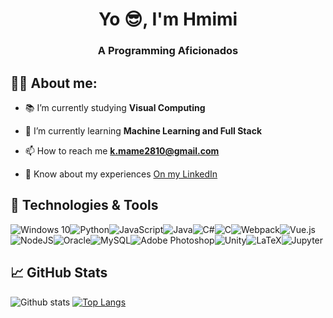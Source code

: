 <h1 align="center">Yo 😎, I'm Hmimi</h1>
<h3 align="center">A Programming Aficionados</h3>

## 👨‍🏫 About me:

- 📚 I’m currently studying **Visual Computing**

- 🌱 I’m currently learning **Machine Learning and Full Stack**

- 📫 How to reach me **k.mame2810@gmail.com**

- 📄 Know about my experiences [On my LinkedIn](https://www.linkedin.com/in/ahmed-moussaoui-581518203/)


## 🔧 Technologies & Tools
<img alt="Windows 10" src="https://img.shields.io/badge/Windows-0078D6?style=for-the-badge&logo=windows&logoColor=white" /><img alt="Python" src="https://img.shields.io/badge/python%20-%2314354C.svg?&style=for-the-badge&logo=python&logoColor=white"/><img alt="JavaScript" src="https://img.shields.io/badge/javascript%20-%23323330.svg?&style=for-the-badge&logo=javascript&logoColor=%23F7DF1E"/><img alt="Java" src="https://img.shields.io/badge/java-%23ED8B00.svg?&style=for-the-badge&logo=java&logoColor=white"/><img alt="C#" src="https://img.shields.io/badge/c%23%20-%23239120.svg?&style=for-the-badge&logo=c-sharp&logoColor=white"/><img alt="C" src="https://img.shields.io/badge/c%20-%2300599C.svg?&style=for-the-badge&logo=c&logoColor=white"/><img alt="Webpack" src="https://img.shields.io/badge/webpack%20-%238DD6F9.svg?&style=for-the-badge&logo=webpack&logoColor=black" /><img alt="Vue.js" src="https://img.shields.io/badge/vuejs%20-%2335495e.svg?&style=for-the-badge&logo=vue.js&logoColor=%234FC08D"/><img alt="NodeJS" src="https://img.shields.io/badge/node.js%20-%2343853D.svg?&style=for-the-badge&logo=node.js&logoColor=white"/><img alt="Oracle" src ="https://img.shields.io/badge/oracle%20-%23F00000.svg?&style=for-the-badge&logo=oracle&logoColor=white" /><img alt="MySQL" src="https://img.shields.io/badge/mysql-%2300f.svg?&style=for-the-badge&logo=mysql&logoColor=white"/><img alt="Adobe Photoshop" src="https://img.shields.io/badge/adobe%20photoshop%20-%2331A8FF.svg?&style=for-the-badge&logo=adobe%20photoshop&logoColor=white"/><img alt="Unity" src="https://img.shields.io/badge/unity%20-%23000000.svg?&style=for-the-badge&logo=unity&logoColor=white"/><img alt="LaTeX" src="https://img.shields.io/badge/latex%20-%23008080.svg?&style=for-the-badge&logo=latex&logoColor=white"/><img alt="Jupyter" src="https://img.shields.io/badge/Jupyter%20-%23F37626.svg?&style=for-the-badge&logo=Jupyter&logoColor=white" />

## 📈 GitHub Stats
![Github stats](https://github-readme-stats.vercel.app/api?username=smuglilgoat&show_icons=true)
[![Top Langs](https://github-readme-stats.vercel.app/api/top-langs/?username=smuglilgoat&layout=compact)](https://github.com/smugligoat)
